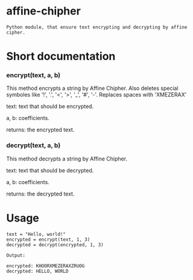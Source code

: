 # affine-chipher
    Python module, that ensure text encrypting and decrypting by affine cipher.   

# Short documentation

<h3> encrypt(text, a, b) </h3>
This method encrypts a string by Affine Chipher. 
Also deletes special symboles like '!', '.', '<', '>', '_', '#', '-'.
Replaces spaces with 'XMEZERAX'
    
<p>text: text that should be encrypted.</p>
<p>a, b: coefficients.</p>
returns: the encrypted text.
  
<h3> decrypt(text, a, b) </h3>

This method decrypts a string by Affine Chipher. 
<p>
text: text that should be decrypted.
</p>

<p>
a, b: coefficients.
</p>

<p>
returns: the decrypted text.
</p>



# Usage 

    text = "Hello, world!"
    encrypted = encrypt(text, 1, 3)
    decrypted = decrypt(encrypted, 1, 3)
    
    Output:
    
    encrypted: KHOORXMEZERAXZRUOG
    decrypted: HELLO, WORLD
    
    
    
    
